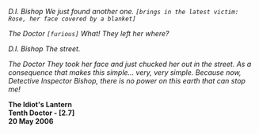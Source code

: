 _D.I. Bishop_ _We just found another one. `[brings in the latest victim: Rose, her face covered by a blanket]`_

_The Doctor_ _`[furious]` What! They left her where?_

_D.I. Bishop_ _The street._

_The Doctor_ _They took her face and just chucked her out in the street. As a consequence that makes this simple... very, very simple. Because now, Detective Inspector Bishop, there is no power on this earth that can stop me!_

**The Idiot's Lantern  
Tenth Doctor - [2.7]  
20 May 2006**